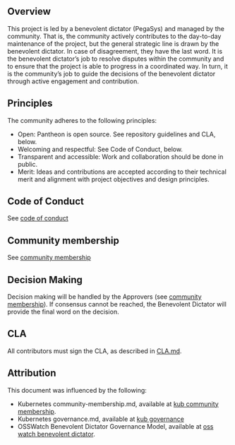 ## Overview
This project is led by a benevolent dictator (PegaSys) and managed by the community.
That is, the community actively contributes to the day-to-day maintenance of the project, but the 
general strategic line is drawn by the benevolent dictator. In case of disagreement, they have the 
last word.
It is the benevolent dictator’s job to resolve disputes within the community and to ensure that the
project is able to progress in a coordinated way. In turn, it is the community’s job to guide the
decisions of the benevolent dictator through active engagement and contribution.


## Principles
The community adheres to the following principles:
* Open: Pantheon is open source. See repository guidelines and CLA, below.
* Welcoming and respectful: See Code of Conduct, below.
* Transparent and accessible: Work and collaboration should be done in public. 
* Merit: Ideas and contributions are accepted according to their technical merit and alignment with
project objectives and design principles.

## Code of Conduct
See [code of conduct]

## Community membership
See [community membership]

## Decision Making
Decision making will be handled by the Approvers (see [community membership]).
If consensus cannot be reached, the Benevolent Dictator will provide the final word on the decision.

## CLA
All contributors must sign the CLA, as described in [CLA.md].

## Attribution
This document was influenced by the following:
- Kubernetes community-membership.md, available at [kub community membership].
- Kubernetes governance.md, available at [kub governance]  
- OSSWatch Benevolent Dictator Governance Model, available at [oss watch benevolent dictator].  

[CLA.md]: /CLA.md
[community membership]: /docs/community/community-membership.md 
[code of conduct]: /CODE-OF-CONDUCT.md
[oss watch benevolent dictator]: http://oss-watch.ac.uk/resources/benevolentdictatorgovernancemodel
[kub community membership]: https://raw.githubusercontent.com/kubernetes/community/master/community-membership.md
[kub governance]:https://github.com/kubernetes/community/blob/master/governance.md
